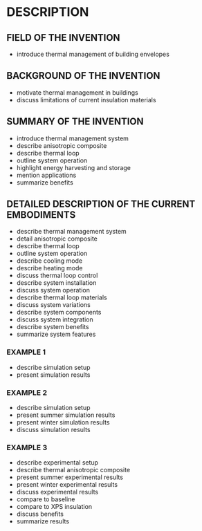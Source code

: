 # DESCRIPTION

## FIELD OF THE INVENTION

- introduce thermal management of building envelopes

## BACKGROUND OF THE INVENTION

- motivate thermal management in buildings
- discuss limitations of current insulation materials

## SUMMARY OF THE INVENTION

- introduce thermal management system
- describe anisotropic composite
- describe thermal loop
- outline system operation
- highlight energy harvesting and storage
- mention applications
- summarize benefits

## DETAILED DESCRIPTION OF THE CURRENT EMBODIMENTS

- describe thermal management system
- detail anisotropic composite
- describe thermal loop
- outline system operation
- describe cooling mode
- describe heating mode
- discuss thermal loop control
- describe system installation
- discuss system operation
- describe thermal loop materials
- discuss system variations
- describe system components
- discuss system integration
- describe system benefits
- summarize system features

### EXAMPLE 1

- describe simulation setup
- present simulation results

### EXAMPLE 2

- describe simulation setup
- present summer simulation results
- present winter simulation results
- discuss simulation results

### EXAMPLE 3

- describe experimental setup
- describe thermal anisotropic composite
- present summer experimental results
- present winter experimental results
- discuss experimental results
- compare to baseline
- compare to XPS insulation
- discuss benefits
- summarize results

